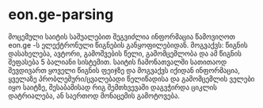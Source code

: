 # eon.ge-parsing

მოცემული საიტის საშუალებით შეგვიძლია ინფორმაცია წამოვიღოთ eon.ge -ს ელექტრონული წიგნების განყოფილებიდან.
მოგვაქვს: წიგნის დასახელება, ავტორი, გამოშვების წელი, გამომცემლობა და ამ წიგნის შეფასება 5 ბალიანი სისტემით.
საიტის ჩამონათვალში სათითაოდ შევდივართ ყოველი წიგნის ფეიჯზე და მოგვაქვს იქიდან ინფორმაცია, ყველაზე 
პრობლემური/ცვალებადი წელიწადისა და გამომცემლის ველები იყო საიტზე, შესაბამისად რიგ შემთხვევაში დაგვჭირდა ციკლის 
დატრიალება, ან საერთოდ მონაცემის გამოტოვება.

